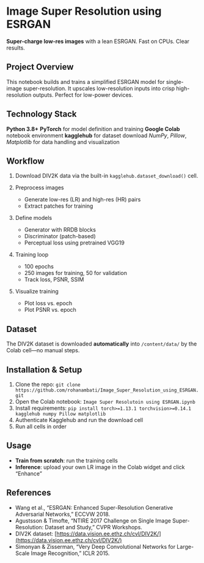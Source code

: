 # Image Super Resolution using ESRGAN

**Super-charge low-res images** with a lean ESRGAN. Fast on CPUs. Clear results.

## Project Overview

This notebook builds and trains a simplified ESRGAN model for single-image super-resolution.
It upscales low-resolution inputs into crisp high-resolution outputs. Perfect for low-power devices.

## Technology Stack

**Python 3.8+**
**PyTorch** for model definition and training
**Google Colab** notebook environment
**kagglehub** for dataset download
*NumPy*, *Pillow*, *Matplotlib* for data handling and visualization

## Workflow

1. Download DIV2K data via the built-in `kagglehub.dataset_download()` cell.
2. Preprocess images

   * Generate low-res (LR) and high-res (HR) pairs
   * Extract patches for training
3. Define models

   * Generator with RRDB blocks
   * Discriminator (patch-based)
   * Perceptual loss using pretrained VGG19
4. Training loop

   * 100 epochs
   * 250 images for training, 50 for validation
   * Track loss, PSNR, SSIM
5. Visualize training

   * Plot loss vs. epoch
   * Plot PSNR vs. epoch

## Dataset

The DIV2K dataset is downloaded **automatically** into `/content/data/` by the Colab cell—no manual steps.

## Installation & Setup

1. Clone the repo:
   `git clone https://github.com/rohanambati/Image_Super_Resolution_using_ESRGAN.git`
2. Open the Colab notebook:
   `Image Super Resolutoin using ESRGAN.ipynb`
3. Install requirements:
   `pip install torch>=1.13.1 torchvision>=0.14.1 kagglehub numpy Pillow matplotlib`
4. Authenticate Kagglehub and run the download cell
5. Run all cells in order

## Usage

* **Train from scratch**: run the training cells
* **Inference**: upload your own LR image in the Colab widget and click “Enhance”

## References

* Wang et al., “ESRGAN: Enhanced Super-Resolution Generative Adversarial Networks,” ECCVW 2018.
* Agustsson & Timofte, “NTIRE 2017 Challenge on Single Image Super-Resolution: Dataset and Study,” CVPR Workshops.
* DIV2K dataset: [https://data.vision.ee.ethz.ch/cvl/DIV2K/](https://data.vision.ee.ethz.ch/cvl/DIV2K/)
* Simonyan & Zisserman, “Very Deep Convolutional Networks for Large-Scale Image Recognition,” ICLR 2015.
